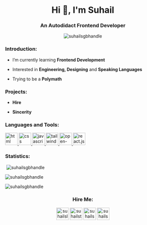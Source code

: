 <h1 align="center">Hi 👋, I'm Suhail</h1>
<h3 align="center">An Autodidact Frontend Developer</h3>

<p align="center"> <img src="https://komarev.com/ghpvc/?username=suhailsgbhandle&label=Profile%20views&color=0e75b6&style=flat" alt="suhailsgbhandle" /> </p>

<h3 align="left">Introduction:</h3>

- I’m currently learning **Frontend Development**

- Interested in **Engineering, Designing** and **Speaking Languages**

- Trying to be a **Polymath**


<h3 align="left">Projects:</h3>

- **Hire**

- **Sincerity**

<h3 align="left">Languages and Tools:</h3>
<p align="left"> 
  <a href="https://developer.mozilla.org/en-US/docs/Web/html" target="_blank" title="HTML" rel="noreferrer"> <img src="https://cdn-icons-png.flaticon.com/512/202/202303.png" alt="html logo" width="40" height="40"/> </a>
  <a href="https://developer.mozilla.org/en-US/docs/Web/css" target="_blank" title="CSS" rel="noreferrer"> <img src="https://cdn-icons-png.flaticon.com/512/202/202318.png" alt="css logo" width="40" height="40"/> </a>
  <a href="https://developer.mozilla.org/en-US/docs/Web/JavaScript" target="_blank" title="JavaScript" rel="noreferrer"> <img src="https://cdn-icons-png.flaticon.com/512/202/202310.png" alt="javascript logo" width="40" height="40"/> </a>
  <a href="https://tailwindcss.com/" target="_blank" title="Tailwind CSS" rel="noreferrer"> <img src="https://hight.io/_nuxt/img/tailwind.3558838.png" alt="tailwind-css logo" width="40" height="40"/> </a>
  <a href="https://open-props.style/" target="_blank" title="Open Props" rel="noreferrer"> <img src="https://user-images.githubusercontent.com/1134620/141246730-7df4cf2a-6249-42ca-a01b-494c3ccddabe.png" alt="open-props width="40" height="40"/> </a>
  <a href="https://reactjs.org/" target="_blank" title="React" rel="noreferrer"> <img src="https://cdn-icons-png.flaticon.com/512/1048/1048877.png" alt="react.js logo" width="40" height="40"/> </a>



<h3 align="left">Statistics:</h3>
<p>&nbsp;<img align="center" src="https://github-readme-stats.vercel.app/api?username=suhailsgbhandle&show_icons=true&locale=en" alt="suhailsgbhandle" /></p>
<p><img align="center" src="https://github-readme-streak-stats.herokuapp.com/?user=suhailsgbhandle&" alt="suhailsgbhandle" /></p>
<p><img align="center" src="https://github-readme-stats.vercel.app/api/top-langs?username=suhailsgbhandle&show_icons=true&locale=en&layout=compact" alt="suhailsgbhandle" /></p>


<h3 align="center">Hire Me:</h3>
<p align="center">
<a href="https://linkedin.com/in/suhailslnhandle" target="blank" title="Linedin"><img align="center" src="https://cdn-icons.flaticon.com/png/512/3670/premium/3670129.png?token=exp=1659378458~hmac=12f25d869ee93144fbc53518d00071ea" alt="suhailslnhandle" height="40" width="40" /></a>
<a href="https://twitter.com/suhailstrhandle" target="blank" title="Twitter"><img align="center" src="https://cdn-icons.flaticon.com/png/512/3670/premium/3670127.png?token=exp=1659378458~hmac=83c5817af6b0763b0de5d9ea67ef33a9" alt="suhailstrhandle" height="40" width="40" /></a>
<a href="https://stackoverflow.com/users/suhailsddhandle" target="blank" title="Discord"><img align="center" src="https://cdn-icons.flaticon.com/png/512/3670/premium/3670157.png?token=exp=1659378458~hmac=3a617ca23f1a708ac7c7177df3a492ba" alt="suhailsswhandle" height="40" width="40" /></a>
<a href="https://stackoverflow.com/users/suhailsswhandle" target="blank" title="Stack Overflow"><img align="center" src="https://cdn-icons.flaticon.com/png/512/3670/premium/3670214.png?token=exp=1659378458~hmac=60b7e59fef575ce419fb2dfbc752ced8" alt="suhailsswhandle" height="40" width="40" /></a>
</p>

